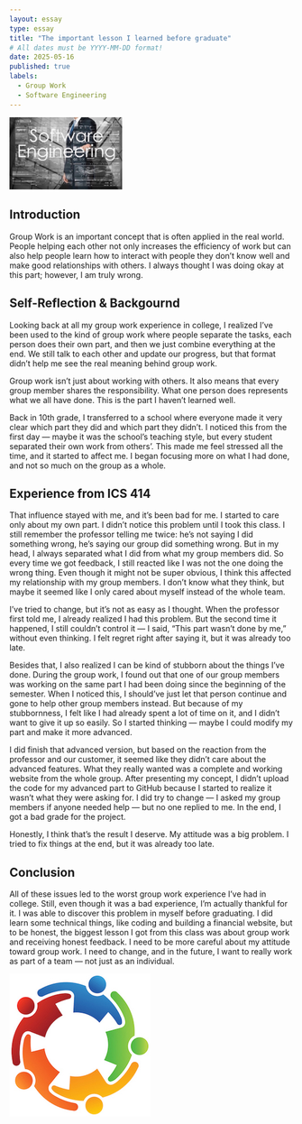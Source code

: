 ```yaml
---
layout: essay
type: essay
title: "The important lesson I learned before graduate"
# All dates must be YYYY-MM-DD format!
date: 2025-05-16
published: true
labels:
  - Group Work
  - Software Engineering
---
```


<img width="200px" class="rounded float-start pe-4" src="../img/se.jpg">

## Introduction

Group Work is an important concept that is often applied in the real world. People helping each other not only increases the efficiency of work but can also help people learn how to interact with people they don’t know well and make good relationships with others. I always thought I was doing okay at this part; however, I am truly wrong.

## Self-Reflection & Backgournd

Looking back at all my group work experience in college, I realized I’ve been used to the kind of group work where people separate the tasks, each person does their own part, and then we just combine everything at the end. We still talk to each other and update our progress, but that format didn’t help me see the real meaning behind group work.

Group work isn’t just about working with others. It also means that every group member shares the responsibility. What one person does represents what we all have done. This is the part I haven’t learned well.

Back in 10th grade, I transferred to a school where everyone made it very clear which part they did and which part they didn’t. I noticed this from the first day — maybe it was the school’s teaching style, but every student separated their own work from others’. This made me feel stressed all the time, and it started to affect me. I began focusing more on what I had done, and not so much on the group as a whole.

## Experience from ICS 414

That influence stayed with me, and it’s been bad for me. I started to care only about my own part. I didn’t notice this problem until I took this class. I still remember the professor telling me twice: he’s not saying I did something wrong, he’s saying our group did something wrong. But in my head, I always separated what I did from what my group members did. So every time we got feedback, I still reacted like I was not the one doing the wrong thing. Even though it might not be super obvious, I think this affected my relationship with my group members. I don’t know what they think, but maybe it seemed like I only cared about myself instead of the whole team.

I’ve tried to change, but it’s not as easy as I thought. When the professor first told me, I already realized I had this problem. But the second time it happened, I still couldn’t control it — I said, “This part wasn’t done by me,” without even thinking. I felt regret right after saying it, but it was already too late.

Besides that, I also realized I can be kind of stubborn about the things I’ve done. During the group work, I found out that one of our group members was working on the same part I had been doing since the beginning of the semester. When I noticed this, I should’ve just let that person continue and gone to help other group members instead. But because of my stubbornness, I felt like I had already spent a lot of time on it, and I didn’t want to give it up so easily. So I started thinking — maybe I could modify my part and make it more advanced.

I did finish that advanced version, but based on the reaction from the professor and our customer, it seemed like they didn’t care about the advanced features. What they really wanted was a complete and working website from the whole group. After presenting my concept, I didn’t upload the code for my advanced part to GitHub because I started to realize it wasn’t what they were asking for. I did try to change — I asked my group members if anyone needed help — but no one replied to me. In the end, I got a bad grade for the project.

Honestly, I think that’s the result I deserve. My attitude was a big problem. I tried to fix things at the end, but it was already too late.

## Conclusion

All of these issues led to the worst group work experience I’ve had in college. Still, even though it was a bad experience, I’m actually thankful for it. I was able to discover this problem in myself before graduating. I did learn some technical things, like coding and building a financial website, but to be honest, the biggest lesson I got from this class was about group work and receiving honest feedback. I need to be more careful about my attitude toward group work. I need to change, and in the future, I want to really work as part of a team — not just as an individual.

<img class="img-fluid" src="../img/team-communication.jpg">
